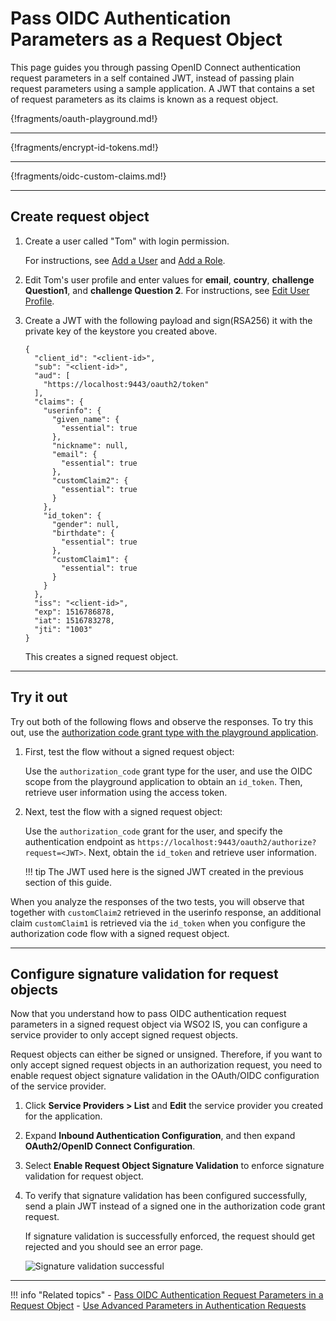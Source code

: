 # Pass OIDC Authentication Parameters as a Request Object

This page guides you through passing OpenID Connect authentication request parameters in a self contained JWT, instead of passing plain request parameters using a sample application. A JWT that contains a set of request parameters as its claims is known as a request object.

{!fragments/oauth-playground.md!}

----

{!fragments/encrypt-id-tokens.md!}

----

{!fragments/oidc-custom-claims.md!}

-----

## Create request object

1. Create a user called "Tom" with login permission.

    For instructions, see [Add a User]({{base_path}}/guides/identity-lifecycles/admin-creation-workflow/) and [Add a Role]({{base_path}}/guides/identity-lifecycles/add-user-roles/).

2. Edit Tom's user profile and enter values for **email**, **country**, **challenge Question1**, and **challenge Question 2**. 
    For instructions, see [Edit User Profile]({{base_path}}/guides/identity-lifecycles/update-profile/).

3. Create a JWT with the following payload and sign(RSA256) it with the private key of the keystore you created above.

    ```
    {
      "client_id": "<client-id>",
      "sub": "<client-id>",
      "aud": [
        "https://localhost:9443/oauth2/token"
      ],
      "claims": {
        "userinfo": {
          "given_name": {
            "essential": true
          },
          "nickname": null,
          "email": {
            "essential": true
          },
          "customClaim2": {
            "essential": true
          }
        },
        "id_token": {
          "gender": null,
          "birthdate": {
            "essential": true
          },
          "customClaim1": {
            "essential": true
          }
        }
      },
      "iss": "<client-id>",
      "exp": 1516786878,
      "iat": 1516783278,
      "jti": "1003"
    }
    ```

    This creates a signed request object.

----

## Try it out

Try out both of the following flows and observe the responses. To try this out, use the [authorization code grant type with the playground application]({{base_path}}/auth-code-playground#try-authorization-code-grant).

1. First, test the flow without a signed request object:
    
    Use the `authorization_code` grant type for the user, and use the OIDC scope from the playground application to obtain an `id_token`. Then, retrieve user information using the access token.

2. Next, test the flow with a signed request object:

    Use the `authorization_code` grant for the user, and specify the authentication endpoint as `https://localhost:9443/oauth2/authorize?request=<JWT>`. Next, obtain the `id_token` and retrieve user information.

    !!! tip
        The JWT used here is the signed JWT created in the previous section of this guide.

When you analyze the responses of the two tests, you will observe that together with `customClaim2` retrieved in the userinfo response, an additional claim `customClaim1` is retrieved via the `id_token` when you configure the authorization code flow with a signed request object.   

-----

## Configure signature validation for request objects

Now that you understand how to pass OIDC authentication request parameters in a signed request object via WSO2 IS, you can configure a service provider to only accept signed request objects.

Request objects can either be signed or unsigned. Therefore, if you want to only accept signed request objects in an authorization request, you need to enable request object signature validation in the OAuth/OIDC configuration of the service provider.

1. Click **Service Providers > List** and **Edit** the service provider you created for the application.

2. Expand **Inbound Authentication Configuration**, and then expand **OAuth2/OpenID Connect Configuration**.

3. Select **Enable Request Object Signature Validation** to enforce signature validation for request object.

4. To verify that signature validation has been configured successfully, send a plain JWT instead of a signed one in the authorization code grant request.

    If signature validation is successfully enforced, the request should get rejected and you should see an error page.

    ![Signature validation successful]({{base_path}}/assets/img/samples/signature-validation-successful.png)

---- 

!!! info "Related topics"
    - [Pass OIDC Authentication Request Parameters in a Request Object]({{base_path}}/guides/login/oidc-request-object/)
    - [Use Advanced Parameters in Authentication Requests ]({{base_path}}/guides/login/oidc-parameters-in-auth-request/)